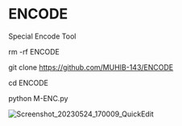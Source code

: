 # ENCODE
Special Encode Tool

rm -rf ENCODE

git clone https://github.com/MUHIB-143/ENCODE

cd ENCODE

python M-ENC.py

![Screenshot_20230524_170009_QuickEdit](https://github.com/MUHIB-143/ENCODE/assets/122245772/a10b4f1a-719f-477c-a4bf-45bca7c53f71)
